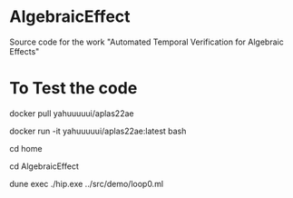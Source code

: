 # AlgebraicEffect
Source code for the work "Automated Temporal Verification for Algebraic Effects"

# To Test the code 


docker pull yahuuuuui/aplas22ae

docker run -it yahuuuuui/aplas22ae:latest bash

cd home 

cd AlgebraicEffect 

dune exec ./hip.exe ../src/demo/loop0.ml
